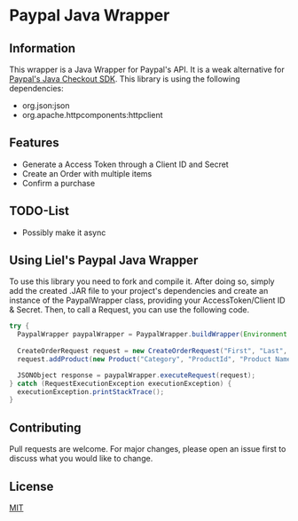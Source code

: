 # Paypal Java Wrapper

## Information
This wrapper is a Java Wrapper for Paypal's API.
It is a weak alternative for [Paypal's Java Checkout SDK](https://github.com/paypal/Checkout-Java-SDK).
This library is using the following dependencies:
* org.json:json
* org.apache.httpcomponents:httpclient

## Features
* Generate a Access Token through a Client ID and Secret
* Create an Order with multiple items
* Confirm a purchase

## TODO-List
* Possibly make it async

## Using Liel's Paypal Java Wrapper
To use this library you need to fork and compile it. After doing so, simply add the created .JAR file to your project's dependencies and
create an instance of the PaypalWrapper class, providing your AccessToken/Client ID & Secret.
Then, to call a Request, you can use the following code.
```java
try {
  PaypalWrapper paypalWrapper = PaypalWrapper.buildWrapper(Environment.SANDBOX, "Client ID", "Secret");
                
  CreateOrderRequest request = new CreateOrderRequest("First", "Last", "Address 1", "Address 2", "City", "State", "Zip Code", "Country Code");
  request.addProduct(new Product("Category", "ProductId", "Product Name", "Product Description", "Product Price", (Double) <Product Tax Percentage>, (int) Quantity));

  JSONObject response = paypalWrapper.executeRequest(request);
} catch (RequestExecutionException executionException) {
  executionException.printStackTrace();
}
```

## Contributing
Pull requests are welcome. For major changes, please open an issue first to discuss what you would like to change.

## License
[MIT](https://choosealicense.com/licenses/mit/)
